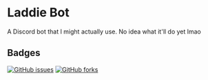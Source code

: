 
# Laddie Bot

A Discord bot that I might actually use.
No idea what it'll do yet lmao

## Badges

[![GitHub issues](https://img.shields.io/github/issues/lerndmina/Laddie-bot)](https://github.com/lerndmina/Laddie-bot/issues)
[![GitHub forks](https://img.shields.io/github/forks/lerndmina/Laddie-bot)](https://github.com/lerndmina/Laddie-bot/network)



